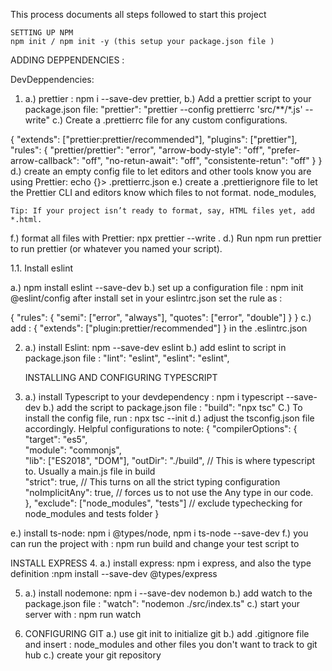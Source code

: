 This process documents all steps followed to start this project 

    SETTING UP NPM 
    npm init / npm init -y (this setup your package.json file )


ADDING DEPPENDENCIES :

DevDeppendencies:

1. a.) prettier : npm i --save-dev prettier, 
b.) Add a prettier script to your package.json file:  "prettier": "prettier --config prettierrc 'src/**/*.js' --write"
c.) Create a .prettierrc file for any custom configurations.

{
    "extends": ["prettier:prettier/recommended"],
    "plugins": ["prettier"],
    "rules": {
      "prettier/prettier": "error",
      "arrow-body-style": "off",
      "prefer-arrow-callback": "off",
      "no-retun-await": "off", 
      "consistente-retun": "off"
    }
  }
d.) create an empty config file to let editors and other tools know you are using Prettier:
echo {}> .prettierrc.json
e.) create a .prettierignore file to let the Prettier CLI and editors know which files to not format.
    node_modules,

    Tip: If your project isn’t ready to format, say, HTML files yet, add *.html.
f.) format all files with Prettier: npx prettier --write .
d.) Run npm run prettier to run prettier (or whatever you named your script).

1.1. Install eslint

a.) npm install eslint --save-dev
b.) set up a configuration file : npm init @eslint/config
after install set in your eslintrc.json 
set the rule as : 

{
    "rules": {
        "semi": ["error", "always"],
        "quotes": ["error", "double"]
    }
}
c.) add : {
  "extends": ["plugin:prettier/recommended"]
}   in the .eslintrc.json

2. a.) install Eslint: npm --save-dev eslint
b.) add eslint to script in package.json file : "lint": "eslint", "eslint": "eslint",
    
    INSTALLING AND CONFIGURING TYPESCRIPT
3. a.) install Typescript to your devdependency : npm i typescript --save-dev
b.) add the script to package.json file : "build": "npx tsc"
C.) To install the config file, run : npx tsc --init
d.) adjust the tsconfig.json file accordingly.
Helpful configurations to note:
{
  "compilerOptions": {
    "target": "es5",                          
    "module": "commonjs",                     
    "lib": ["ES2018", "DOM"], 
    "outDir": "./build",  // This is where typescript to. Usually a main.js file in build                     
    "strict": true,   // This turns on all the strict typing configuration                     
    "noImplicitAny": true, // forces us to not use the Any type in our code.                
  },
  "exclude": ["node_modules", "tests"] // exclude typechecking for node_modules and tests folder
}

e.) install ts-node: npm i @types/node, npm i ts-node --save-dev
f.) you can run the project with : npm run build
and change your test script to 



 INSTALL EXPRESS
4. a.) install express: npm i express,
 and also the type definition :npm install --save-dev @types/express

5. a.) install nodemone: npm i --save-dev nodemon
b.) add watch to the package.json file : "watch": "nodemon ./src/index.ts"
c.) start your server with : npm run watch


6.    CONFIGURING GIT
a.) use git init to initialize git 
b.) add .gitignore file and insert : node_modules and other files you don't want to track to git hub
c.) create your git repository 
